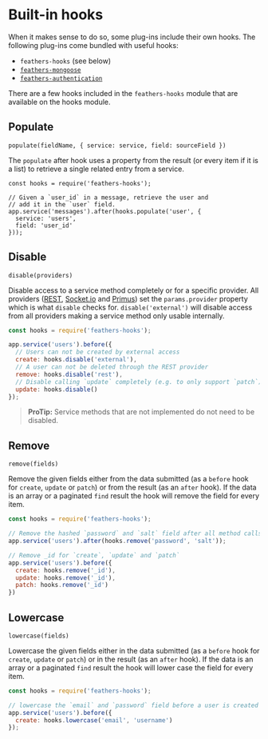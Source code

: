 # Built-in hooks

When it makes sense to do so, some plug-ins include their own hooks. The following plug-ins come bundled with useful hooks:

- `feathers-hooks` (see below)
- [`feathers-mongoose`](../databases/mongoose.md)
- [`feathers-authentication`](../authorization/bundled-hooks.md)

There are a few hooks included in the `feathers-hooks` module that are available on the hooks module.

## Populate

`populate(fieldName, { service: service, field: sourceField })`

The `populate` after hook uses a property from the result (or every item if it is a list) to retrieve a single related entry from a service.

```
const hooks = require('feathers-hooks');

// Given a `user_id` in a message, retrieve the user and
// add it in the `user` field.
app.service('messages').after(hooks.populate('user', {
  service: 'users',
  field: 'user_id'  
}));
```

## Disable

`disable(providers)`

Disable access to a service method completely or for a specific provider. All providers ([REST](../rest/readme.md), [Socket.io](../real-time/socket-io.md) and [Primus](../real-time/primus.md)) set the `params.provider` property which is what `disable` checks for. `disable('external')`  will disable access from all providers making a service method only usable internally.

```js
const hooks = require('feathers-hooks');

app.service('users').before({
  // Users can not be created by external access
  create: hooks.disable('external'),
  // A user can not be deleted through the REST provider
  remove: hooks.disable('rest'),
  // Disable calling `update` completely (e.g. to only support `patch`)
  update: hooks.disable()
});
```

> **ProTip:** Service methods that are not implemented do not need to be disabled.

## Remove

`remove(fields)`

Remove the given fields either from the data submitted (as a `before` hook for `create`, `update` or `patch`) or from the result (as an `after` hook). If the data is an array or a paginated `find` result the hook will remove the field for every item.

```js
const hooks = require('feathers-hooks');

// Remove the hashed `password` and `salt` field after all method calls
app.service('users').after(hooks.remove('password', 'salt'));

// Remove _id for `create`, `update` and `patch`
app.service('users').before({
  create: hooks.remove('_id'),
  update: hooks.remove('_id'),
  patch: hooks.remove('_id')
})
```

## Lowercase

`lowercase(fields)`

Lowercase the given fields either in the data submitted (as a `before` hook for `create`, `update` or `patch`) or in the result (as an `after` hook). If the data is an array or a paginated `find` result the hook will lower case the field for every item.

```js
const hooks = require('feathers-hooks');

// lowercase the `email` and `password` field before a user is created
app.service('users').before({
  create: hooks.lowercase('email', 'username')
});
```
